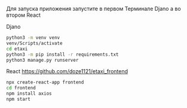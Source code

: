 Для запуска приложения запустите в первом Терминале Djano а во втором React

Djano
```bash
python3 -m venv venv
venv/Scripts/activate
cd etaxi
python3 -m pip install -r requirements.txt
python3 manage.py runserver
```
React https://github.com/doze1121/etaxi_frontend
```bash
npx create-react-app frontend
cd frontend
npm install axios
npm start
```
